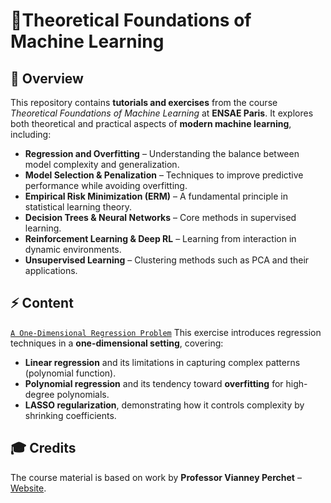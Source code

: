 # **🦾Theoretical Foundations of Machine Learning**

## **📌 Overview**
This repository contains **tutorials and exercises** from the course *Theoretical Foundations of Machine Learning* at **ENSAE Paris**. It explores both theoretical and practical aspects of **modern machine learning**, including:
- **Regression and Overfitting** – Understanding the balance between model complexity and generalization.
- **Model Selection & Penalization** – Techniques to improve predictive performance while avoiding overfitting.
- **Empirical Risk Minimization (ERM)** – A fundamental principle in statistical learning theory.
- **Decision Trees & Neural Networks** – Core methods in supervised learning.
- **Reinforcement Learning & Deep RL** – Learning from interaction in dynamic environments.
- **Unsupervised Learning** – Clustering methods such as PCA and their applications.

## **⚡ Content**
[`A One-Dimensional Regression Problem`](1.1.A.one-dimensional.regression.problem.ipynb)
This exercise introduces regression techniques in a **one-dimensional setting**, covering:
- **Linear regression** and its limitations in capturing complex patterns (polynomial function).
- **Polynomial regression** and its tendency toward **overfitting** for high-degree polynomials.
- **LASSO regularization**, demonstrating how it controls complexity by shrinking coefficients.

## **🎓 Credits**
The course material is based on work by **Professor Vianney Perchet** – [Website](https://vianney.ai/).
